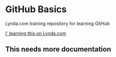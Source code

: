 # GitHub Basics
Lynda.com training repository for learning GitHub

[I' learning this on Lynda.com](https://www.lynda.com)

## This needs more documentation
